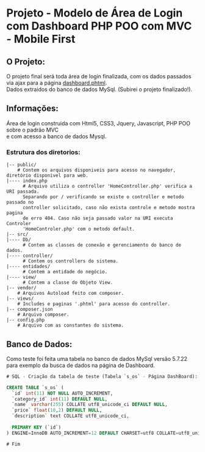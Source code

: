 # Projeto - Modelo de Área de Login com Dashboard PHP POO com MVC - Mobile First ##

## O Projeto:

O projeto final será toda área de login finalizada, com os dados passados via ajax para a página [dashboard.phtml](views/site/dashboard.phtml).\
Dados extraidos do banco de dados MySql. (Subirei o projeto finalizado!).

## Informações:

Área de login construida com Html5, CSS3, Jquery, Javascript, PHP POO sobre o padrão MVC\
e com acesso a banco de dados Mysql.

### Estrutura dos diretorios:
```
|-- public/
    # Contem os arquivos disponiveis para acesso no navegador, diretório disponivel para web.
|---- index.php
      # Arquivo utiliza o controller 'HomeController.php' verifica a URI passada.
      Separando por / verificando se existe o controller e metodo passado no
      controller solicitado, caso não exista controle e metodo mostra pagina
      de erro 404. Caso não seja passado valor na URI executa Controler
      'HomeControler.php' com o metodo default.
|-- src/
|---- Db/
      # Contem as classes de conexão e gerenciamento do banco de dados.
|---- controller/
      # Contem os controllers do sistema.
|---- entidades/
      # Contem a entidade do negócio.
|---- view/
      # Contem a classe do Objeto View.
|-- vendor/
    # Arquivos Autoload feito com composer.
|-- views/
    # Includes e paginas '.phtml' para acesso do controller.
|-- composer.json
    # Arquivo composer.
|-- config.php
    # Arquivo com as constantes do sistema.
```

## Banco de Dados:

Como teste foi feita uma tabela no banco de dados MySql versão 5.7.22 para exemplo da busca de dados na página de Dashboard.

```sql
# SQL - Criação da tabela de teste (Tabela `s_os` - Página DashBoard):

CREATE TABLE `s_os` (
  `id` int(11) NOT NULL AUTO_INCREMENT,
  `category_id` int(11) DEFAULT NULL,
  `name` varchar(255) COLLATE utf8_unicode_ci DEFAULT NULL,
  `price` float(10,2) DEFAULT NULL,
  `description` text COLLATE utf8_unicode_ci,
    
  PRIMARY KEY (`id`)
) ENGINE=InnoDB AUTO_INCREMENT=12 DEFAULT CHARSET=utf8 COLLATE=utf8_unicode_ci;

# Fim
```

